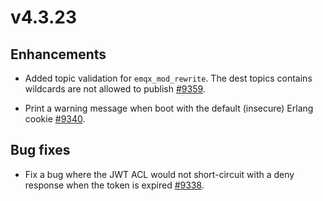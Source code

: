 # v4.3.23

## Enhancements

- Added topic validation for `emqx_mod_rewrite`. The dest topics contains wildcards are not allowed to publish [#9359](https://github.com/emqx/emqx/issues/9359).

- Print a warning message when boot with the default (insecure) Erlang cookie [#9340](https://github.com/emqx/emqx/pull/9340).

## Bug fixes

- Fix a bug where the JWT ACL would not short-circuit with a deny response when the token is expired [#9338](https://github.com/emqx/emqx/pull/9338).
